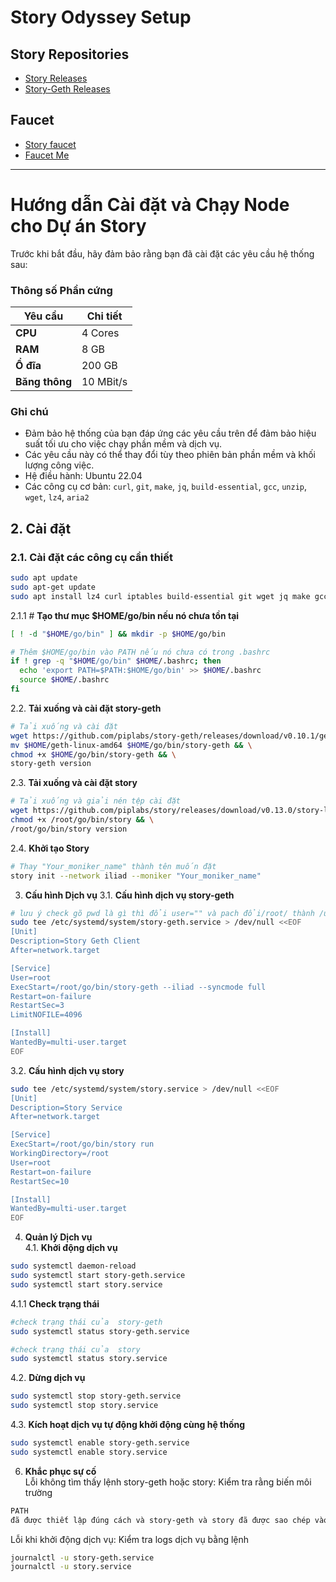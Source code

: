# Story Odyssey Setup

## **Story Repositories**
- [Story Releases](https://github.com/piplabs/story/releases/)
- [Story-Geth Releases](https://github.com/piplabs/story-geth/releases)

## **Faucet**
- [Story faucet](https://faucet.story.foundation/)
- [Faucet Me](https://story.faucetme.pro/)
---

# Hướng dẫn Cài đặt và Chạy Node cho Dự án Story

Trước khi bắt đầu, hãy đảm bảo rằng bạn đã cài đặt các yêu cầu hệ thống sau:

### **Thông số Phần cứng**

| **Yêu cầu** | **Chi tiết** |
|-------------|--------------|
| **CPU**     | 4 Cores      |
| **RAM**     | 8 GB         |
| **Ổ đĩa**   | 200 GB       |
| **Băng thông** | 10 MBit/s  |

### **Ghi chú**

- Đảm bảo hệ thống của bạn đáp ứng các yêu cầu trên để đảm bảo hiệu suất tối ưu cho việc chạy phần mềm và dịch vụ.
- Các yêu cầu này có thể thay đổi tùy theo phiên bản phần mềm và khối lượng công việc.
- Hệ điều hành: Ubuntu 22.04
- Các công cụ cơ bản: `curl`, `git`, `make`, `jq`, `build-essential`, `gcc`, `unzip`, `wget`, `lz4`, `aria2`

## 2. Cài đặt

### 2.1. Cài đặt các công cụ cần thiết

```bash
sudo apt update
sudo apt-get update
sudo apt install lz4 curl iptables build-essential git wget jq make gcc nano tmux htop nvme-cli pkg-config libssl-dev libleveldb-dev tar clang bsdmainutils ncdu unzip libleveldb-dev -y
```
2.1.1 # **Tạo thư mục $HOME/go/bin nếu nó chưa tồn tại**
```bash
[ ! -d "$HOME/go/bin" ] && mkdir -p $HOME/go/bin

# Thêm $HOME/go/bin vào PATH nếu nó chưa có trong .bashrc
if ! grep -q "$HOME/go/bin" $HOME/.bashrc; then
  echo 'export PATH=$PATH:$HOME/go/bin' >> $HOME/.bashrc
  source $HOME/.bashrc
fi
````
2.2. **Tải xuống và cài đặt story-geth**
```bash
# Tải xuống và cài đặt
wget https://github.com/piplabs/story-geth/releases/download/v0.10.1/geth-linux-amd64 && \
mv $HOME/geth-linux-amd64 $HOME/go/bin/story-geth && \
chmod +x $HOME/go/bin/story-geth && \
story-geth version
````
2.3. **Tải xuống và cài đặt story**
```bash
# Tải xuống và giải nén tệp cài đặt
wget https://github.com/piplabs/story/releases/download/v0.13.0/story-linux-amd64 -O /root/go/bin/story && \
chmod +x /root/go/bin/story && \
/root/go/bin/story version
````

2.4. **Khởi tạo Story**
```bash
# Thay "Your_moniker_name" thành tên muốn đặt
story init --network iliad --moniker "Your_moniker_name"
````
3. **Cấu hình Dịch vụ**
3.1. **Cấu hình dịch vụ story-geth**
```bash
# lưu ý check gõ pwd là gì thì đổi user="" và pach đổi/root/ thành /user/
sudo tee /etc/systemd/system/story-geth.service > /dev/null <<EOF
[Unit]
Description=Story Geth Client
After=network.target

[Service]
User=root
ExecStart=/root/go/bin/story-geth --iliad --syncmode full
Restart=on-failure
RestartSec=3
LimitNOFILE=4096

[Install]
WantedBy=multi-user.target
EOF
````
3.2. **Cấu hình dịch vụ story**
```bash
sudo tee /etc/systemd/system/story.service > /dev/null <<EOF
[Unit]
Description=Story Service
After=network.target

[Service]
ExecStart=/root/go/bin/story run
WorkingDirectory=/root
User=root
Restart=on-failure
RestartSec=10

[Install]
WantedBy=multi-user.target
EOF
````
4. **Quản lý Dịch vụ**  
4.1. **Khởi động dịch vụ**
```bash
sudo systemctl daemon-reload
sudo systemctl start story-geth.service
sudo systemctl start story.service
````
4.1.1 **Check trạng thái**
```bash
#check trạng thái của  story-geth
sudo systemctl status story-geth.service

#check trạng thái của  story
sudo systemctl status story.service
````
4.2. **Dừng dịch vụ**
```bash
sudo systemctl stop story-geth.service
sudo systemctl stop story.service
````
4.3. **Kích hoạt dịch vụ tự động khởi động cùng hệ thống**
```bash
sudo systemctl enable story-geth.service
sudo systemctl enable story.service
````
6. **Khắc phục sự cố**  
Lỗi không tìm thấy lệnh story-geth hoặc story: Kiểm tra rằng biến môi trường
```bash
PATH
đã được thiết lập đúng cách và story-geth và story đã được sao chép vào thư mục $HOME/go/bin chưa?
````
Lỗi khi khởi động dịch vụ: Kiểm tra logs dịch vụ bằng lệnh 
```bash
journalctl -u story-geth.service
journalctl -u story.service
````
